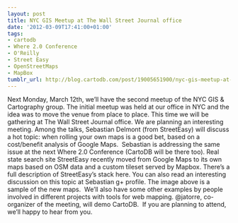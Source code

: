 ```yaml
---
layout: post
title: NYC GIS Meetup at The Wall Street Journal office
date: '2012-03-09T17:41:00+01:00'
tags:
- cartodb
- Where 2.0 Conference
- O'Reilly
- Street Easy
- OpenStreetMaps
- MapBox
tumblr_url: http://blog.cartodb.com/post/19005651900/nyc-gis-meetup-at-the-wall-street-journal-office
---
```


Next Monday, March 12th, we’ll have the second meetup of the NYC GIS & Cartography group. The initial meetup was held at our office in NYC and the idea was to move the venue from place to place. This time we will be gathering at The Wall Street Journal office.
We are planning an interesting meeting. Among the talks, Sebastian Delmont (from StreetEasy) will discuss a hot topic: when rolling your own maps is a good bet, based on a cost/benefit analysis of Google Maps. 
Sebastian is addressing the same issue at the next Where 2.0 Conference (CartoDB will be there too). Real state search site StreetEasy recently moved from Google Maps to its own maps based on OSM data and a custom tileset served by Mapbox. There’s a full description of StreetEasy’s stack here. You can also read an interesting discussion on this topic at Sebastian g+ profile. The image above is a sample of the new maps. 
We’ll also have some other examples by people involved in different projects with tools for web mapping. @jatorre, co-organizer of the meeting, will demo CartoDB. 
If you are planning to attend, we’ll happy to hear from you. 

